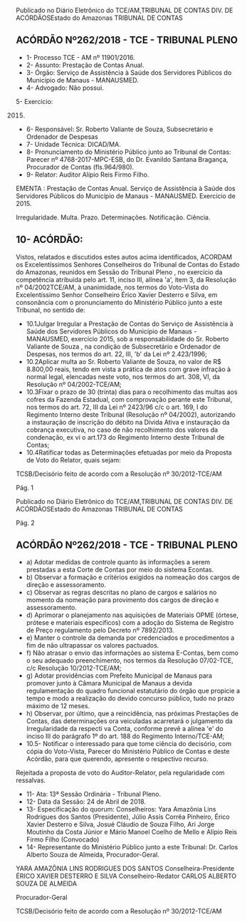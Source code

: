 Publicado  no  Diário Eletrônico do TCE/AM,TRIBUNAL DE CONTAS DIV. DE  ACÓRDÃOSEstado do Amazonas TRIBUNAL DE CONTAS

## ACÓRDÃO Nº262/2018 - TCE - TRIBUNAL PLENO

- 1- Processo TCE - AM nº 11901/2016.
- 2- Assunto: Prestação de Contas Anual.
- 3- Órgão: Serviço de Assistência à Saúde dos Servidores Públicos do Município de Manaus - MANAUSMED.
- 4- Advogado: Não possui.

5- Exercício:

2015.

- 6- Responsável: Sr.  Roberto  Valiante  de  Souza,  Subsecretário  e  Ordenador  de Despesas
- 7- Unidade Técnica: DICAD/MA.
- 8- Pronunciamento do Ministério Público junto ao Tribunal de Contas: Parecer nº  4768-2017-MPC-ESB,  do  Dr.  Evanildo  Santana  Bragança,  Procurador  de Contas (fls.964/980).
- 9- Relator: Auditor Alípio Reis Firmo Filho.

EMENTA : Prestação de Contas Anual. Serviço de Assistência à Saúde dos Servidores Públicos do Município de  Manaus - MANAUSMED. Exercício de 2015.

Irregularidade.  Multa.  Prazo.  Determinações. Notificação. Ciência.

## 10- ACÓRDÃO:

Vistos, relatados e discutidos estes autos acima identificados, ACORDAM os  Excelentíssimos  Senhores Conselheiros  do  Tribunal  de  Contas  do  Estado  do Amazonas, reunidos em Sessão do Tribunal Pleno ,  no  exercício da competência atribuída  pelo  art.  11,  inciso  III,  alínea  'a',  item  3,  da  Resolução  nº  04/2002TCE/AM, à  unanimidade, nos  termos  do  Voto-Vista  do  Excelentíssimo  Senhor Conselheiro Érico Xavier Desterro e Silva, em consonância com o pronunciamento do Ministério Público junto a este Tribunal, no sentido de:

- 10.1Julgar Irregular a Prestação de Contas do Serviço de Assistência  à  Saúde  dos  Servidores  Públicos  do  Município  de Manaus - MANAUSMED, exercício 2015, sob a responsabilidade do Sr. Roberto Valiante de Souza , na condição de Subsecretário e Ordenador de Despesas, nos termos do art. 22, III, 'b' da Lei nº 2.423/1996;
- 10.2Aplicar multa ao Sr. Roberto Valiante de Souza, no valor de R$ 8.800,00  reais, tendo  em  vista  a  prática  de  atos  com  grave infração à normal legal, elencadas neste voto, nos termos do art. 308, VI, da Resolução nº 04/2002-TCE/AM;
- 10.3Fixar o prazo de 30 (trinta) dias para o recolhimento das multas aos cofres da Fazenda Estadual, com comprovação perante este Tribunal, nos termos do art. 72, III da Lei nº 2423/96 c/c o art. 169, I  do  Regimento  Interno  deste  Tribunal  (Resolução  nº  04/2002), autorizando a instauração de inscrição do débito na Dívida Ativa e instauração da cobrança executiva, no caso de não recolhimento dos valores da condenação, ex vi o art.173 do Regimento Interno deste Tribunal de Contas;
- 10.4Ratificar todas as Determinações efetuadas por meio da Proposta de Voto do Relator, quais sejam:

TCSB/Decisório feito de acordo com a Resolução nº 30/2012-TCE/AM

Pág. 1

Publicado  no  Diário Eletrônico do TCE/AM,TRIBUNAL DE CONTAS DIV. DE  ACÓRDÃOSEstado do Amazonas TRIBUNAL DE CONTAS

Pág. 2

## ACÓRDÃO Nº262/2018 - TCE - TRIBUNAL PLENO

- a) Adotar  medidas  de  controle  quanto  às  informações  a  serem prestadas  a  esta  Corte  de  Contas  por  meio  do  sistema Econtas.
- b) Observar  a  formação  e  critérios  exigidos  na  nomeação  dos cargos de direção e assessoramento.
- c) Observar as regras descritas no plano de cargos e salários no momento  da  nomeação  para  provimento dos  cargos  de direção e assessoramento.
- d) Aprimorar o planejamento nas aquisições de Materiais OPME (órtese,  prótese  e  materiais  específicos)  com  a  adoção  do Sistema  de  Registro  de  Preço  regulamento  pelo  Decreto  nº 7892/2013.
- e) Manter o controle da demanda por credenciados e procedimentos a fim de não ultrapassar os valores pactuados.
- f) Não  atrasar  o  envio  das  informações  ao  sistema  E-Contas, bem  como  o  seu  adequado  preenchimento,  nos  termos  da Resolução 07/02-TCE, c/c Resolução 10/2012-TCE/AM;
- g) Adotar  providências  com  Prefeito  Municipal  de  Manaus  para promover  junto  à  Câmara  Municipal  de Manaus  a  devida regulamentação do quadro funcional estatutário do órgão que propicie  a  tempo  e  modo  a  realização  do  devido  concurso público, tudo no prazo máximo de 12 meses.
- h) Observar, por último, que a reincidência, nas próximas Prestações  de  Contas,  das  determinações  ora  veiculadas acarretará o julgamento  da Irregularidade da respecti va Conta, conforme prevê a alínea 'e' do inciso III do parágrafo 1º do art. 188 do Regimento Interno/TCE-AM;
- 10.5- Notificar o interessado para que tome ciência do decisório, com cópia  do  Voto-Vista,  Parecer  do  Ministério  Público  de  Contas  e deste Acórdão,  para  que  querendo,  apresente  o  respectivo recurso.

Rejeitada a proposta de voto do Auditor-Relator, pela regularidade com ressalvas.

- 11- Ata: 13ª Sessão Ordinária - Tribunal Pleno.
- 12- Data da Sessão: 24 de Abril de 2018.
- 13- Especificação do quorum: Conselheiros: Yara Amazônia Lins Rodrigues dos Santos (Presidente), Júlio Assis Corrêa Pinheiro, Érico Xavier Desterro e Silva, Josué  Cláudio  de  Souza  Filho,  Ari  Jorge  Moutinho  da  Costa  Júnior  e  Mário Manoel Coelho de Mello e Alípio Reis Firmo Filho (Convocado)
- 14- Representante  do  Ministério  Público  junto  a  este  Tribunal: Dr. Carlos Alberto Souza de Almeida, Procurador-Geral.

YARA AMAZÔNIA LINS RODRIGUES DOS SANTOS Conselheira-Presidente ÉRICO XAVIER DESTERRO E SILVA Conselheiro-Redator CARLOS ALBERTO SOUZA DE ALMEIDA

Procurador-Geral

TCSB/Decisório feito de acordo com a Resolução nº 30/2012-TCE/AM